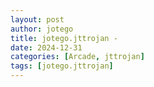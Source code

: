 ```yaml
---
layout: post
author: jotego
title: jotego.jttrojan - 
date: 2024-12-31
categories: [Arcade, jttrojan]
tags: [jotego.jttrojan]
---
```


